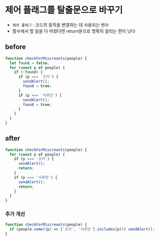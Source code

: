 # 제어 플래그를 탈출문으로 바꾸기

- `제어 플래그` : 코드의 동작을 변경하는 데 사용되는 변수
- 함수에서 할 일을 다 마쳤다면 return문으로 명확히 알리는 편이 낫다

## before

```js
function checkForMiscreants(people) {
  let found = false;
  for (const p of people) {
    if (!found) {
      if (p === '조커') {
        sendAlert();
        found = true;
      }
      if (p === '사루만') {
        sendAlert();
        found = true;
      }
    }
  }
}
```

## after

```js
function checkForMiscreants(people) {
  for (const p of people) {
    if (p === '조커') {
      sendAlert();
      return;
    }
    if (p === '사루만') {
      sendAlert();
      return;
    }
  }
}
```

### 추가 개선

```js
function checkForMiscreants(people) {
  if (people.some((p) => ['조커', '사루만'].includes(p))) sendAlert();
}
```
